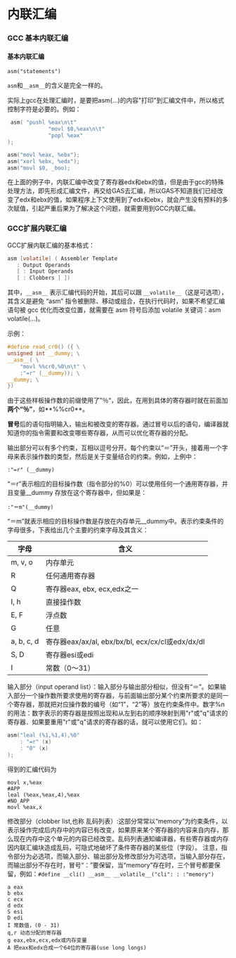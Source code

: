 # 内联汇编

### GCC 基本内联汇编

#### 基本内联汇编

`asm("statements")`

`asm`和`__asm__`的含义是完全一样的。

实际上gcc在处理汇编时，是要把asm(...)的内容"打印"到汇编文件中，所以格式控制字符是必要的。例如：

```c
 asm( "pushl %eax\n\t"
             "movl $0,%eax\n\t"
             "popl %eax"
);
```

```c
asm("movl %eax, %ebx");
asm("xorl %ebx, %edx");
asm("movl $0, _boo);
```

在上面的例子中，内联汇编中改变了寄存器edx和ebx的值，但是由于gcc的特殊处理方法，即先形成汇编文件，再交给GAS去汇编，所以GAS不知道我们已经改变了edx和ebx的值，如果程序上下文使用到了edx和ebx，就会产生没有预料的多次赋值，引起严重后果为了解决这个问题，就需要用到GCC内联汇编。

### GCC扩展内联汇编

GCC扩展内联汇编的基本格式：

```c
asm [volatile] ( Assembler Template
   : Output Operands
   [ : Input Operands
   [ : Clobbers ] ])
```

其中，`__asm__` 表示汇编代码的开始，其后可以跟 `__volatile__`（这是可选项），其含义是避免 “asm” 指令被删除、移动或组合，在执行代码时，如果不希望汇编语句被 gcc 优化而改变位置，就需要在 asm 符号后添加 volatile 关键词：asm volatile(...)。

示例：

```c
#define read_cr0() ({ \
unsigned int __dummy; \
__asm__( \
    "movl %%cr0,%0\n\t" \
    :"=r" (__dummy)); \
__dummy; \
})
```

由于这些样板操作数的前缀使用了”％“，因此，在用到具体的寄存器时就在前面加**两个“％”**，如**%%cr0**。

**冒号**后的语句指明输入，输出和被改变的寄存器。通过冒号以后的语句，编译器就知道你的指令需要和改变哪些寄存器，从而可以优化寄存器的分配。

输出部分可以有多个约束，互相以逗号分开。每个约束以“＝”开头，接着用一个字母来表示操作数的类型，然后是关于变量结合的约束。例如，上例中：

```
:"=r" (__dummy)
```

“＝r”表示相应的目标操作数（指令部分的%0）可以使用任何一个通用寄存器，并且变量__dummy 存放在这个寄存器中，但如果是：

```
:"＝m"(__dummy)
```

“＝m”就表示相应的目标操作数是存放在内存单元__dummy中。表示约束条件的字母很多，下表给出几个主要的约束字母及其含义：

| 字母       | 含义                                             |
| ---------- | ------------------------------------------------ |
| m, v, o    | 内存单元                                         |
| R          | 任何通用寄存器                                   |
| Q          | 寄存器eax, ebx, ecx,edx之一                      |
| I, h       | 直接操作数                                       |
| E, F       | 浮点数                                           |
| G          | 任意                                             |
| a, b, c, d | 寄存器eax/ax/al, ebx/bx/bl, ecx/cx/cl或edx/dx/dl |
| S, D       | 寄存器esi或edi                                   |
| I          | 常数（0～31）                                    |

输入部分（input operand list）：输入部分与输出部分相似，但没有“＝”。如果输入部分一个操作数所要求使用的寄存器，与前面输出部分某个约束所要求的是同一个寄存器，那就把对应操作数的编号（如“1”，“2”等）放在约束条件中。数字%n的用法：数字表示的寄存器是按照出现和从左到右的顺序映射到用"r"或"q"请求的寄存器．如果要重用"r"或"q"请求的寄存器的话，就可以使用它们。如：

```c
asm("leal (%1,%1,4),%0"
    : "=r" (x)
    : "0" (x)
);
```

得到的汇编代码为

```assembly
movl x,%eax
#APP
leal (%eax,%eax,4),%eax
#NO_APP
movl %eax,x
```

修改部分（clobber list,也称 乱码列表）:这部分常常以“memory”为约束条件，以表示操作完成后内存中的内容已有改变，如果原来某个寄存器的内容来自内存，那么现在内存中这个单元的内容已经改变。乱码列表通知编译器，有些寄存器或内存因内联汇编块造成乱码，可隐式地破坏了条件寄存器的某些位（字段）。 注意，指令部分为必选项，而输入部分、输出部分及修改部分为可选项，当输入部分存在，而输出部分不存在时，冒号“：”要保留，当“memory”存在时，三个冒号都要保留，例如：`#define __cli() __asm__ __volatile__("cli": : :"memory")`

```
a eax
b ebx
c ecx
d edx
S esi
D edi
I 常数值，(0 - 31)
q,r 动态分配的寄存器
g eax,ebx,ecx,edx或内存变量
A 把eax和edx合成一个64位的寄存器(use long longs)
```

